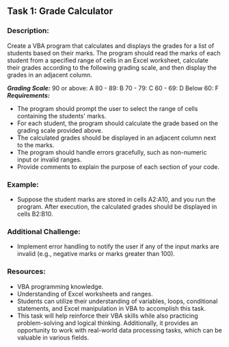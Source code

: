 ## Task 1: Grade Calculator
### Description:
Create a VBA program that calculates and displays the grades for a list of students based on their marks. The program should read the marks of each student from a specified range of cells in an Excel worksheet, calculate their grades according to the following grading scale, and then display the grades in an adjacent column.

***Grading Scale:***
90 or above: A
80 - 89: B
70 - 79: C
60 - 69: D
Below 60: F
***Requirements:***
- The program should prompt the user to select the range of cells containing the students' marks.
- For each student, the program should calculate the grade based on the grading scale provided above.
- The calculated grades should be displayed in an adjacent column next to the marks.
- The program should handle errors gracefully, such as non-numeric input or invalid ranges.
- Provide comments to explain the purpose of each section of your code.
### Example:
- Suppose the student marks are stored in cells A2:A10, and you run the program. After execution, the calculated grades should be displayed in cells B2:B10.

### Additional Challenge:
- Implement error handling to notify the user if any of the input marks are invalid (e.g., negative marks or marks greater than 100).

### Resources:
- VBA programming knowledge.
- Understanding of Excel worksheets and ranges.
- Students can utilize their understanding of variables, loops, conditional statements, and Excel manipulation in VBA to accomplish this task. 
- This task will help reinforce their VBA skills while also practicing problem-solving and logical thinking. Additionally, it provides an opportunity to work with real-world data processing tasks, which can be valuable in various fields.

